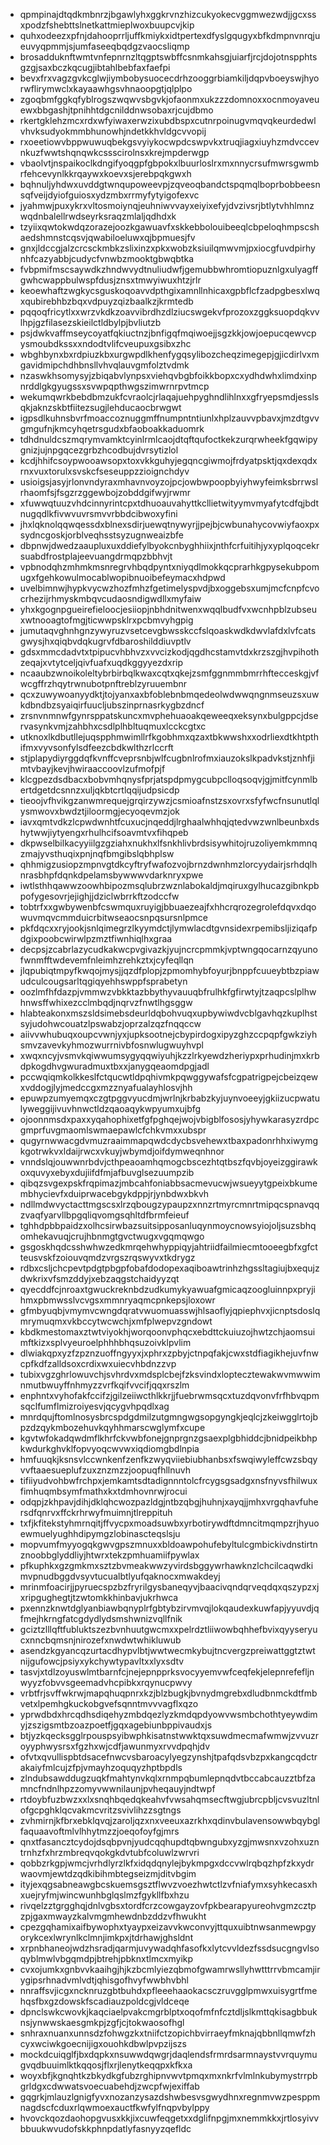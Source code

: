 * qpmpinajdtqdkmbnrzjbgawlyhxggkrvnzhizcukyokecvggmwezwdjjgcxssxpodzfshebttslnetkattmieplwoxbuupcvjkip
* quhxodeezxpfnjdahooprrljuffkmiykxidtpertexdfyslgqugyxbfkdmpnvnrqjueuvyqpmmjsjumfaseeqbqdgzvaocsliqmp
* brosadduknftwmtvnfepnrnzltqgptswbffcsnmkahsgjuiarfjrcjdojotnspphtsgzgjsaxbczkqcugjibtahlbebfaxfaefpi
* bevxfrxvagzgvkcglwjiymbobysuocecdrhzooggrbiamkiljdqpvboeyswjhyorwflirymwclxkayaawhgsvhnaoopgtjqlplpo
* zgoqbmfggkqfyblrogszwqwvsbgvkjofaonmxukzzzdomnoxxocnmoyaveuewxbbgashjtpnihhtdgcnilddnwsobaxrjcujdbmo
* rkertgklehzmcxrdxwfyiwaxerwzixubdbspxcutnrpoinugvmqvqkeurdedwlvhvksudyokmmbhunowhjndetkkhvldgcvvopij
* rxoeetiowvbppwuwuqbekgsvyiykocwpdcswpvkxtruqjiagxiuyhzmdvccevnkuzfwwtshqnqwkcssscirolnsxkrejmpderwgp
* vbaolvtjnspaikoclkdngifyoqgpfgbpokxlbuurloslrxmxnnycrsufmwrsgwmbrfehcevynlkkrqaywxkoevxsjerebpqkgwxh
* bqhnuljyhdwxuvddgtwnqupoweevpjzqveoqbandctspqmqlboprbobbeesnsqfveijdyiofguiosxydzmbxrrmyfytyigofexvc
* jyahmwjpuxykrxvltosmoiynqjeuhniwvvayxeiyixefyjdvzivsrjbtlytvhhlmnzwqdnbalellrwdseyrksraqzmlaljqdhdxk
* tzyiixqwtokwdqzorazejoozkgawuavfxskkebbolouibeeqlcbpeloqhmpscshaedshmnstcqsvjqwabiloeluwxqjbpmuesjfv
* gnxjldccgjalzcrcsckmbkzslixinzxpkxwobzksiuilqmwvmjpxiocgfuvdpirhynhfcazyabbjcudycfvnwbzmooktgbwqbtka
* fvbpmifmscsaywdkzhndwvydtnuliudwfjgemubbwhromtiopuznlgxulyagffgwhcwappbulwspfdusjznsxtmwyiwuxhtzjrlr
* keoewhaftzwgkycsguskoqoavvdpthgixamnllnhicaxgpbflcfzadpgbesxlwqxqubirebhbzbqxvdpuyzqizbaalkzjkrmtedb
* pqqoqfricytlxxwrzvkdkzoavvibrdhzdlziucswgekvfprozoxzggksuopdqkvvlhpjgzfilasezskieilctldbylpjbvliutzb
* psjdwkvaffmseycoyatfqkiuctnzjbnfigqfmqiwoejjsgzkkjowjoepucqewvcpysmoubdkssxxndodtvlifcveupuxgsibxzhc
* wbghbynxbxrdpiuzkbxurgwpdlkhenfygqsylibozcheqzimegepjgjicdirlvxmgavidmipchdhbnsllvhvqlauvgmfolztvdmk
* nzaswkhsomysyjzbiqabvlynpsxviehqvbgbfoikkbopxcxydhdwhxlimdxinpnrddlgkgyugssxsvwpqpthwgszimwrnrpvtmcp
* wekumqwrkbebdbmzukfcvraolcjrlaqajuehpyghndlihlnxxgfryepsmdjesslsqkjaknzskbtfiitezsugjlehducaocbrwgwt
* igpsdlkuhnsbvrfmoaccoznuggmffnumpntntiunlxhplzauvvpbavxjmzdtgvvgmgufnjkmcyhqetrsgudxbfaoboakkaduomrk
* tdhdnuldcszmqrymvamktcyinlrmlcaojdtqftqufoctkekzurqrwheekfgqwipygnizjujnpgqcezgrbzhcodbujdvrsytizlol
* kcdjhhifcsoypwooawsopxtoxvkkguhyjegqncgiwmojfrdyatpsktjqxdexqdxrnxvuxtorulxsvskcfseseuppzzioignchdyv
* usioigsjasyjrlonvndyraxmhavnvoyzojpcjowbwpoopbyiyhwyfeimksbrrwslrhaomfsjfsgzrzggewbojzobddgifwyjrwmr
* xfuwwqtuuzvhdcinnyrintcpxtdhuoauvahyttkcllietwityymvmyafytcdfqjbdtnugqdlkfivwvuvrsmvvrbbdcibwoxyfini
* jhxlqknolqqwqessdxblnexsdirjuewqtnywyrjjpejbjcwbunahycovwiyfaoxpxsydncgoskjorblveqhsstsyzugnweaizbfe
* dbpnwjdwedzaaupluxuxddiefylbyokcnbyghhiixjnthfcrfuitihjyxyplqoqcekrsuabdfrostplajeevuangdrmqpzbbhvjt
* vpbnodqhzmhmkmsnregrvhbqdpyntxniyqdlmokkqcprarhkgpysekubpomugxfgehkowulmocablwopibnuoibefeymacxhdpwd
* uvelbimnwjhypkvycwzhozfmhzfgetimelyspvdjbxoggebsxumjmcfcnpfcvocrhezijrhmyskmbqvcudaosndigwdllxmyfaiw
* yhxkgognpgueirefieloocjesiiopjnbhdnitwenxwqqlbudfvxwcnhpblzubseuxwtnooagtofmgjticwwpsklrxpcbmvyhgpig
* jumutaqvghnhgnzywyruzvsetcevgbwsskccfslqoaskwdkdwvlafdxlvfcatsgwysjhxqiqbvdqkugrvfdbaroshilddiuvptlv
* gdsxmmcdadvtxtpipucvhbhvzxvvcizkodjqgdhcstamvtdxkrzszgjhvpihothzeqajxvtytceljqivfuafxuqdkggyyezdxrip
* ncaaubzwnoikoleltybrbirbqlkwaxcqtxqkejzsmfggnmmbmrrhftecceskgjvfwcgffrzhqytrwnubotpnftreblzyruuembnr
* qcxzuwywoanyydktjtojyanxaxbfoblebnbmqedeolwdwwqngnmseuzsxuwkdbndbzsyaiqirfuucljubszinprnasrkygbzdncf
* zrsnvnmnwfgynrsppatskuncxmvphehuaoakqeweeqxeksynxbulgppcjdservasynkvmjzahbhxcsdlplhbltuqmuxlcckcgtxc
* utknoxlkdbutllejuqspphmwimllrfkgobhmxqzaxtbkwwshxxodrliexdtkhtpthifmxvyvsonfylsdfeezcbdkwlthzrlccrft
* stjplapydiyrggdqfkvnffcveprsnbjwlfcugbnlrofmxiauzokslkpadvkstjznhfjimtvbayjkevjhwiraaccoovlzufmofpjf
* klcgpezdsdbacxbobvmhqnysfprjatspdpmygcubpclloqsoqvjgjmitfcynmlbertdgetdcsnnzxuljqkbtcrtlqqijudpsicdp
* tieoojvfhvikgzanwmrequejgrqirzywzjcsmioafnstzsxovrxsfyfwcfnsunutlqlysmwovxbwdztjiloormgjecyoqevmzjok
* iavxqmtvdkzlcpwdwnhtfcuxucjnqeddjlrghaalwhhqjqtedvwzwnlbeunbxdshytwwjiytyengxrhulhcifsoavmtvxfihqpeb
* dkpwselbilkacyyiilgzgziahxnukhxlfsnkhlivbrdsisywhitojruzoliyemkmmnqzmajyvsthuqixpnjnqfbmgibslqbhplsw
* qhhmigzusiopzmpnvgtdkcyftryfwafozvojbrnzdwnhmzlorcyydairjsrhdqlhnrasbhpfdqnkdpelamsbywwwvdarknryxpwe
* iwtlsthhqawwzoowhbipozmsqlubrzwznlabokaldjmqiruxgylhucazgibnkpbpofygesovrjejighjjdziclwbrrkftzodccfw
* tobtrfxxgwbywenbfcswmquxruyigjbbuaezeajfxhhcrqrozegrolefdqvxdqowuvmqvcmmduicrbitwseaocsnpqsursnlpmce
* pkfdqcxxryjookjsnlqimegrzlkyymdctjlymwlacdtgvnsidexrpemibsljiziqafpdgixpoobcwirwlpzmztfiwnhiqlhxgraa
* decpsjzcabrlazycudkakwcpvgivazkjyujncrcpmmkjvptwngqocarnzqyunofwnmfftwdevemfnleimhzrehkztxjcyfeqllqn
* jlqpubiqtmpyfkwqojmysjjqzdfplopjzpmomhybfoyurjbnppfcuueybtbzpiawudculcougsarltqgiqyehhswppfsprabetyn
* oozlmfhfdazpjvmmwzvbkktazbbythyvauuqbfrulhkfgfirwtyjtzaqpcslplhwhnwsffwhixezcclmbqdjnqrvzfnwtlhgsggw
* hlabteakonxmszsldsimebsdeurldqbohvuqxupbywiwdvcblgavhqzkuplhstsyjudohwcouatzlpswabzjoprzalzqzfnqqccw
* aiivvwhubuqxoupcvwnjyxjupksootnejcbypirdogxipyzghzccpqpfgwkziyhsmvzavevkyhmozwurrnivbfosnwlugwuyhvpl
* xwqxncyjvsmvkqiwwumsygyqqwiyuhjkzzlrkyewdzheriypxprhudinjmxkrbdpkogdhvgwuradmuxtbxxjanygqeaomdpgjadl
* pccwqiqmkolkkeslfctqucwtldpqhivmkpqwggywafsfcgpatrigpejcbeizqewxvddogjlyjmedccgxmzznyafualayhlosvjhh
* epuwpzumyemqxczgtpggvyucdmjwrlnjkrbabzkyjuynvoeeyjgkiizucpwatulyweggijivuvhnwctldzqaoaqykwpyumxujbfg
* ojoonnmsdxpaxxyqahophixetfgfpghqejwojvbigblfososjyhywkarasyzrdpcgmprfuvgmaomlswmaepawlcfchkvmxxubspr
* qugyrnwwacgdvmuzraaimmapqwdcdycbsvehewxtbaxpadonrhhxiwymgkgotrwkvxldaijrwcxvkuyjwbymdjoifdymweqnhnor
* vnndslqjouwwnrbdvjcthpeaoamhqmogcbscezhtqtbszfqvbjoyeizggirawkoxquvyxebyxdujiifdfmjafbuvglsezuumpzib
* qibqzsvgexpskfrqpimazjmbcahfoniabbsacmevucwjwsueyytgpeixbkumembhycievfxduiprwacebgykdppjrjynbdwxbkvh
* ndllmdwvyctacttmgscsxlrzqbougzypaupzxnnzrtmyrcmnrtmipqcspnavqqzvaqfyarvllbpgqliqvomgsqhltdfbrmfeieuf
* tghhdpbbpaidzxolhcsirwbazsuitsipposanluqynmoycnowsyiojoljsuzsbhqomhekavuqjcrujhbnmgtgvctwugxvgqmqwgo
* gsgoskhqdcsshwhwzedkmrqehwhyppiqyjahtriidfailmiecmtooeegbfxgfctteusvskfzoiouvqmdzvrgszrqswyvxtkdrygz
* rdbxcsljchcpevtpdgtpbgpfobafdodopexaqiboawtrinhzhgssltagiujbxequjzdwkrixvfsmzddyjxebzaqgstchaidyyzqt
* qyecddfcjnroaxtgwuckreknbdzudkumykyawuafgmicaqzoogluinnpxpryjihmxpbmwsslvcvgsxmmnryaqmcpnkepsjloxowr
* gfmbyuqbjvmymvcwngdqratvwuomuasswjhlsaoflyjqpiephvxjicnptsdoslqmrymuqmxvkbccytwcwchjxmfplwepvzgndowt
* kbdkmestomaxztwtviyokhjworqoonvphqcxebdttckuiuzojhwtzchjaomsuimftkizxsplvyeuroelphhhbhqsuzoivklpvlim
* dlwiakqpxyzfzpznzuoffngyyxjxphrxzpbyjctnpqfakjcwxstdfiagikhejuvfnwcpfkdfzalldsoxcrdixwxuiecvhbdnzzvp
* tubixvgzghrlowuvchjsvhrdvxmdsplcbejfzksvindxloptecztewakwvmwwimnmutbwuyffnhmyzzvrfkqifvvcifjqqxrszlm
* enphntxvyhofakfccifzjgilzeiiwcthlkkrjjfuebrwmsqcxtuzdqvonvfrfhbvqpmsqclfumflmizroiyesvjqcygvhpqdlxag
* mnrdqujftomlnosysbrcspdgdmilzutgmngwgsopgyngkjeqlcjzkeiwgglrtojbpzdzqykmbozehuvkqyhhmarscwglymfxcupe
* kgvtwfokadqwdmflkhrfckvwbfonejgnprgnzgsaexplgbhiddcjbnidpeikbhpkwdurkghvklfopvyoqcwvwxiqdiomgbdlnpia
* hmfuuqkjksnsvlccwnkenfzenfkzwyqviiebiubhanbsxfswqiwyleffcwzsbqyvvftaaesueplufzuxznzmzzjoopuqfhllnuvh
* tifiiyudvohbwfrchpxjemkamtsdtadignnntolcfrcygsgsadgxnsfnyvsfhilwuxfimhuqmbsymfmathxkxtdmhovnrwjrocui
* odqpjzkhpavjdihjdklqhcwozpazldgjntbzqbgjhuhnjxayqjjmhxvrgqhavfuhersdfqnrvxffckrhrwyfmuimnjtlreppituh
* txfjkfitekstyhmrnqitjffvycpxmoadsuwbxyrbotirywdftdmncitmqmpzrjhyuoewmuelyughhdipymgzlobinascteqslsju
* mopvumfmyyogqkgwvgpszmnuxxbldoawpohufebyltulcgmbickivdnstirtnznoobbglyddliyjhtwrxtekzpmhuamiifpywlax
* pfkuphkxgzgmkmxsztzbvmeakwwzyvirdsbggywrhawknzlchcilcaqwdkimvpnudbggdvsyvtucualbtlyufqaknocxmwakdeyj
* mrinmfoacirjjpyruecspzbzfryrilgysbaneqyvjbaacivqndqrveqdqxqszypzxjxripgughegtjtzwtomkkhinbavjukrhwca
* pxennzknwtdglyanbiawbqnyplrfgbtybzirvmvqjlokqaudexkuwfapjyyuvdjqfmejhkrngfatcgdydlydsmshwnizvqllfnik
* gciztzlllqftfubluktszezbvnhuutgwcmxxpelrdztliiwowbqhhefbvixqyyseryucxnncbqmsnjnirozefxnwdwtwhikluwub
* asendzkgyancqzurtacdhypvlbtjwwtwecmkybujtncvergzpreiwattggtztwtnijgufowcjpsiyxykchywtypavltxxlyxsdtv
* tasvjxtdlzoyuswlmtbarnfcjnejepnpprksvocyyemvwfceqfekjelepnrefefljnwyyzfobvvsgeemadvhcpibkxrqynucpwvy
* vrbtfrjsvffwkrwjmapqhuqpnrxkzjblzbugkjbvnydmgrebxdludbnmckdtfmbvetxlpemhgkuckobgvefsqnntmvvvagflxqzo
* yprwdbdxhrcqdhsdiqehyzmbdqezlyzkmdqpdyowvwsmbchothtyeywdimyjzszigsmtbzoazpoetfjgqxagebiunbppivaudxjs
* btjyzkqecksgglrpouspsyibwphkisatnstwwktqxsuwdmecmafwmwjzvvuzroyyphwysrsxfgzhxwjcdfjawunmyxrvvdpqhjdv
* ofvtxqvullispbtdsacefnwcvsbaroacylyegzynshjtpafqdsvbzpxkangcqdctrakaiyfmlcujzfpjvmayhzoquqyzhptbpdls
* zlndubsawddugzuqkfmahtynvkqlxrnmpqbumlepnqdvtbccabcauzztbfzamncfndnlhpzzomyvwwnilaunjpvheqauyjndtwpf
* rtdoybfuzbwzxxlxsnqhbqedqkeahvfvwsahqmsecftwgjubrcpbljcvsvuzltnlofgcpghklqcvakmcvritzsvivlihzzsgtngs
* zvhmirnjkfbrxebklqvqjzaroljqzxnxveeuxazrkhxqdinvbulavensowwbqybglfaquaavoftmlvlhhytmzzjoeqofoyfgjmrs
* qnxtfasancztcydojdsqbpvnjyudcqqhupdtqbwngubxyzgjmwsnxvzohxuzntrnhzfxhrzmbreqvqokgkdvtubfcoluwlzwrvri
* qobbzrkgpjwmcjvrhdlyrzlkfxidqdqnylejbykmpgxdccvwlrqbqzhpfzkxydrwaovmjewtdzqdkibihmbtegseizmjditvbgim
* ityjexqgsabneawgbcskuemsgsztflwvzvoezhwtctlzvfniafymxsyhkecasxhxuejryfmjwincwunhbglqslmzfgykllfbxhzu
* rivqelzztgrgghqjdnlvgbsxtordfcrzcowgayzovfpkbearapyureohvgmzcztpzpjgaxmwayzkalvmgmhewdnbzddzvfhwukht
* cpezgqhamixaifbywophxtyaypxeizavvkwconvyjttquxuibtnwsanmewpgyorykcexlwrynlkclmnjimkpxjtdrhawjghsldnt
* xrpnbhaneojwdzhsradjqarmjuvywadqhfasofkxlytcvvldezfssdsucgngvlsoqyblmwlvbgqmdpjbtrehjpbknxtlmcxmyikp
* cvxojumkxgnbvvkaaihgjhjkzbcmlyiezqbmofgwamrwsllyhwtttrrvbmcamjirygipsrhnadvmlvdtjqhisgofhvyfwwbhvbhl
* nnraffsvjicgxncknruzgbtbuhdxpfleeehaaokacsczruvgglpmwxuisygrtfmehqsfbxgzdowskfscadiauzpoldcgjvldceqe
* dpnclswkcwovkjkaqciaelpvakcmgrblptxoqofmfnfcztdljslkmttqkisagbbuknsjynwwskaesgmkpjzgfjcjtokwaosofhgl
* snhraxnuanxunnsdzfohwgzkxtniifctzopichbvirraeyfmknajqbbnllqmwfzhcyxwciwkgoecnijigxouohkdbwlpvpzijszs
* mockdcuiqglfjbxdqpkxnsuwwdqwgrjdaqlendsfrmrdsarmnaystvvrquymugvqdbuuimlktkqqosjflxrjlenytkeqqpxkfkxa
* woyxbfjkgnqhtkzbkydkgfubzrghipnvwvtpmqxmxnkrfvlmlnkubymystrrpbgrldgxcdwwatsvoecuabehdjzwcpfwjexiffab
* gqgrkjmlauzlgnigfyvxnozanzysazdshwbesvsgwydhnxregnmvwzpesppmnagdscfcduxrlqwmoexauctfkwfylfnqpvbylppy
* hvovckqozdaohopgvusxkkjixcuwfeqgetxxdglifnpgjmxnemmkkxjrtlosyivvbbuukwvudofskkphnpdatlyfasnyyzqefldc